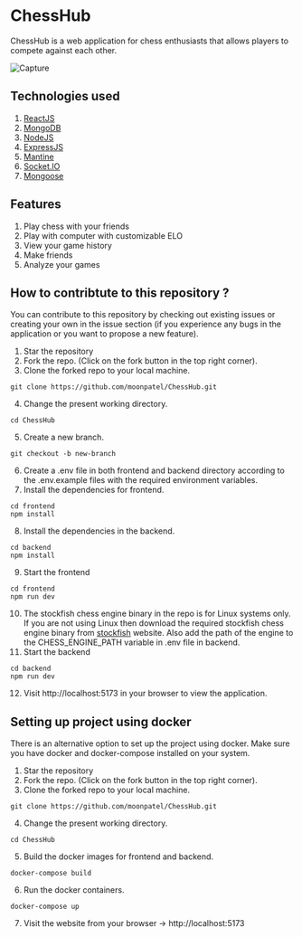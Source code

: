 # ChessHub
ChessHub is a web application for chess enthusiasts that allows players to compete against each other.

![Capture](https://github.com/moonpatel/ChessHub/assets/95487062/d4bc47fe-9364-43e6-8a6e-081daee55d98)


## Technologies used
1. <a href="https://react.dev/">ReactJS</a>
2. <a href="https://www.mongodb.com/">MongoDB</a>
3. <a href="https://nodejs.org/en">NodeJS</a>
4. <a href="https://expressjs.com/">ExpressJS</a>
5. <a href="https://mantine.dev/">Mantine</a>
6. <a href="https://socket.io/">Socket.IO</a>
7. <a href="https://mongoosejs.com/">Mongoose</a>

## Features
1. Play chess with your friends
2. Play with computer with customizable ELO
3. View your game history
4. Make friends
5. Analyze your games

## How to contribtute to this repository ?
You can contribute to this repository by checking out existing issues or creating your own in the issue section (if you experience any bugs in the application or you want to propose a new feature).
1. Star the repository
2. Fork the repo. (Click on the fork button in the top right corner).
3. Clone the forked repo to your local machine.
```
git clone https://github.com/moonpatel/ChessHub.git 
```
4. Change the present working directory.
```
cd ChessHub
```
5. Create a new branch.
```
git checkout -b new-branch
```
6. Create a .env file in both frontend and backend directory according to the .env.example files with the required environment variables.
7. Install the dependencies for frontend.
```
cd frontend
npm install
```
8. Install the dependencies in the backend.
```
cd backend
npm install
```
9. Start the frontend
```
cd frontend
npm run dev
```
10. The stockfish chess engine binary in the repo is for Linux systems only. If you are not using Linux then download the required stockfish chess engine binary from
    <a href="https://stockfishchess.org/download/">stockfish</a> website. Also add the path of the engine to the CHESS_ENGINE_PATH variable in .env file in backend.
12. Start the backend
```
cd backend
npm run dev
```
12. Visit http://localhost:5173 in your browser to view the application.

## Setting up project using docker
There is an alternative option to set up the project using docker. Make sure you have docker and docker-compose installed on your system.
1. Star the repository
2. Fork the repo. (Click on the fork button in the top right corner).
3. Clone the forked repo to your local machine.
```
git clone https://github.com/moonpatel/ChessHub.git 
```
4. Change the present working directory.
```
cd ChessHub
```
5. Build the docker images for frontend and backend.
```
docker-compose build
```
6. Run the docker containers.
```
docker-compose up
```
7. Visit the website from your browser -> http://localhost:5173

